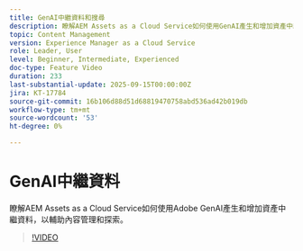 ```yaml
---
title: GenAI中繼資料和搜尋
description: 瞭解AEM Assets as a Cloud Service如何使用GenAI產生和增加資產中繼資料，以輔助內容管理和探索。
topic: Content Management
version: Experience Manager as a Cloud Service
role: Leader, User
level: Beginner, Intermediate, Experienced
doc-type: Feature Video
duration: 233
last-substantial-update: 2025-09-15T00:00:00Z
jira: KT-17784
source-git-commit: 16b106d88d51d68819470758abd536ad42b019db
workflow-type: tm+mt
source-wordcount: '53'
ht-degree: 0%

---
```



# GenAI中繼資料

瞭解AEM Assets as a Cloud Service如何使用Adobe GenAI產生和增加資產中繼資料，以輔助內容管理和探索。

>[!VIDEO](https://video.tv.adobe.com/v/3474891/?learn=on&enablevpops)
